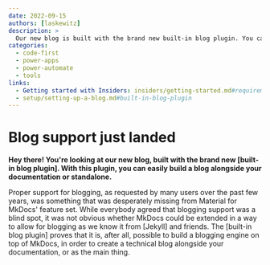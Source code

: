 ```yaml
---
date: 2022-09-15
authors: [laskewitz]
description: >
  Our new blog is built with the brand new built-in blog plugin. You can build a blog alongside your documentation or standalone.
categories:
  - code-first
  - power-apps
  - power-automate
  - tools
links:
  - Getting started with Insiders: insiders/getting-started.md#requirements
  - setup/setting-up-a-blog.md#built-in-blog-plugin
---
```


# Blog support just landed

**Hey there! You're looking at our new blog, built with the brand new
[built-in blog plugin]. With this plugin, you can easily build a blog alongside
your documentation or standalone.**

Proper support for blogging, as requested by many users over the past few years,
was something that was desperately missing from Material for MkDocs' feature set.
While everybody agreed that blogging support was a blind spot, it was not
obvious whether MkDocs could be extended in a way to allow for blogging as we
know it from [Jekyll] and friends. The [built-in blog plugin] proves that it is,
after all, possible to build a blogging engine on top of MkDocs, in order to
create a technical blog alongside your documentation, or as the main thing.
